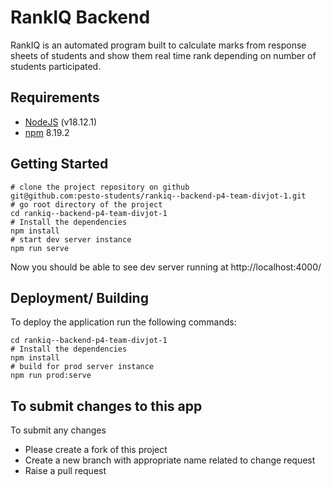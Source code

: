 # RankIQ Backend

RankIQ is an automated program built to calculate marks from response sheets of students and show them real time rank depending on number of students participated.

## Requirements
- [NodeJS](https://nodejs.org/en/) (v18.12.1)
- [npm](https://docs.npmjs.com/try-the-latest-stable-version-of-npm) 8.19.2

## Getting Started
```
# clone the project repository on github
git@github.com:pesto-students/rankiq--backend-p4-team-divjot-1.git
# go root directory of the project
cd rankiq--backend-p4-team-divjot-1
# Install the dependencies
npm install
# start dev server instance
npm run serve
```
Now you should be able to see dev server running at http://localhost:4000/

## Deployment/ Building
To deploy the application run the following commands:
```
cd rankiq--backend-p4-team-divjot-1
# Install the dependencies
npm install
# build for prod server instance
npm run prod:serve
```

## To submit changes to this app
To submit any changes
- Please create a fork of this project
- Create a new branch with appropriate name related to change request
- Raise a pull request
